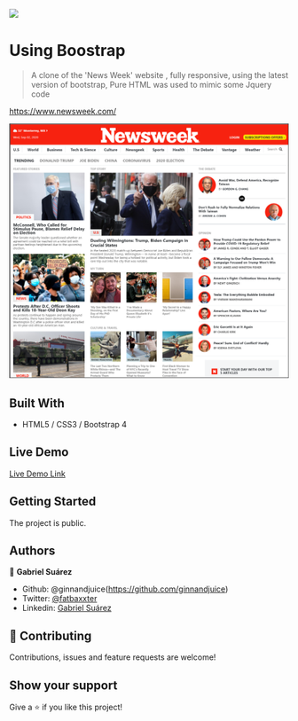 

![](https://img.shields.io/badge/Microverse-blueviolet)

# Using Boostrap

> A clone of the 'News Week' website , fully responsive, using the latest version of bootstrap, Pure HTML was used to mimic some Jquery code

https://www.newsweek.com/

![Alt text](https://github.com/GabrielJSuarez/Using-Boostrap/blob/newsweek-Clone-Feature-Branch/assetts/images/screenshot.png?raw=true "Screenshot")

## Built With

- HTML5 / CSS3 / Bootstrap 4

## Live Demo

[Live Demo Link](https://gabrieljsuarez.github.io/Using-Boostrap/)


## Getting Started

The project is public.

## Authors

👤 **Gabriel Suárez**

- Github: @ginnandjuice(https://github.com/ginnandjuice)
- Twitter: [@fatbaxxter](https://twitter.com/fatbaxxter)
- Linkedin: [Gabriel Suárez](https://www.linkedin.com/in/gabriel-su%C3%A1rez-torres-85125a1ab/)

## 🤝 Contributing

Contributions, issues and feature requests are welcome!

## Show your support

Give a ⭐️ if you like this project!

